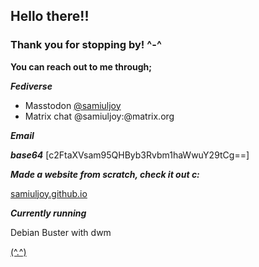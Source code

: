 ## Hello there!!

### Thank you for stopping by! ^-^

**You can reach out to me through;**

***Fediverse***

* Masstodon [@samiuljoy](https://fosstodon.org/@samiuljoy)
* Matrix chat @samiuljoy:@matrix.org

***Email***

***base64*** [c2FtaXVsam95QHByb3Rvbm1haWwuY29tCg==]

***Made a website from scratch, check it out c:***

[samiuljoy.github.io](https://samiuljoy.github.io)

***Currently running***

Debian Buster with dwm

[(^.^)](https://www.youtube.com/watch?v=BM4cnioNmDU)
<!--
**samiuljoy/samiuljoy** is a ✨ _special_ ✨ repository because its `README.md` (this file) appears on your GitHub profile.

Here are some ideas to get you started:

- 🔭 I’m currently working on ...
- 🌱 I’m currently learning ...
- 👯 I’m looking to collaborate on ...
- 🤔 I’m looking for help with ...
- 💬 Ask me about ...
- 📫 How to reach me: ...
- 😄 Pronouns: ...
- ⚡ Fun fact: ...
-->
